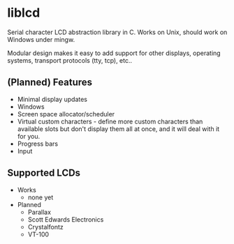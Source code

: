 # liblcd

Serial character LCD abstraction library in C.  Works on Unix, should work on Windows under mingw.

Modular design makes it easy to add support for other displays, operating systems, transport protocols (tty, tcp), etc..

## (Planned) Features

* Minimal display updates
* Windows
* Screen space allocator/scheduler
* Virtual custom characters - define more custom characters than available slots but don't display them all at once, and it will deal with it for you.
* Progress bars
* Input

## Supported LCDs
* Works
	* none yet
* Planned
	* Parallax
	* Scott Edwards Electronics
	* Crystalfontz
	* VT-100
